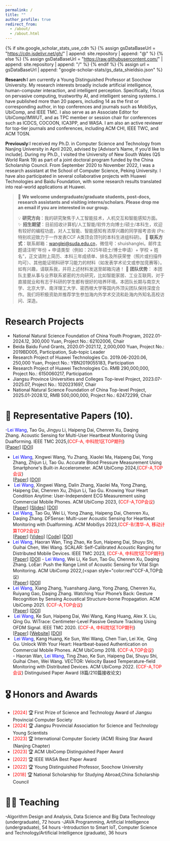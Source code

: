 ```yaml
---
permalink: /
title: ""
author_profile: true
redirect_from: 
  - /about/
  - /about.html
---
```


{% if site.google_scholar_stats_use_cdn %}
{% assign gsDataBaseUrl = "https://cdn.jsdelivr.net/gh/" | append: site.repository | append: "@" %}
{% else %}
{% assign gsDataBaseUrl = "https://raw.githubusercontent.com/" | append: site.repository | append: "/" %}
{% endif %}
{% assign url = gsDataBaseUrl | append: "google-scholar-stats/gs_data_shieldsio.json" %}

<span class='anchor' id='about-me'></span>

**Research**:I am currently a Young Distinguished Professor at Soochow University. My research interests broadly include artificial intelligence, human-computer interaction, and intelligent perception. Specifically, I focus on pervasive computing, trustworthy AI, and intelligent sensing systems. I have published more than 20 papers, including 14 as the first or corresponding author, in top conferences and journals such as MobiSys, UbiComp, and IEEE TMC. I also serve as an Associate Editor for UbiComp/IMWUT, and as TPC member or session chair for conferences such as ICDCS, COCOON, ICA3PP, and WASA. I am also an active reviewer for top-tier journals and conferences, including ACM CHI, IEEE TWC, and ACM TOSN.

**Previously**:I received my Ph.D. in Computer Science and Technology from Nanjing University in April 2020, advised by [Advisor’s Name, if you’d like to include]. During my Ph.D., I visited the University of New South Wales (QS World Rank 19) as part of a joint doctoral program funded by the China Scholarship Council. From September 2020 to November 2022, I was a research assistant at the School of Computer Science, Peking University. I have also participated in several collaborative projects with Huawei Technologies and Baidu Foundation, with some research results translated into real-world applications at Huawei.

> 📌 **We welcome undergraduate/graduate students, post-docs, research assistants and visiting interns/scholars. Please drop me an email if you are interested in our group.**
> 
> 💡 **研究方向**：我的研究聚焦于人工智能技术，人机交互和智能感知方面。  
> ✨ **招生期望**：目前招收计算机/人工智能/软件方向博士/硕士/本科生，欢迎有较好的编程功底，对人工智能、智能感知有浓厚兴趣的同学报考咨询 (Ps: 特别欢迎致力于一作发表CCF A类顶会顶刊的本科生进组科研)。
> 🎯 **联系方式**：联系邮箱：wanglei@suda.edu.cn，微信号：shuishanglei。邮件主题请注明“年份 + 申请类型（例如：2025年硕士/博士申请）+ 学校 + 姓名”，正文请附上简历、本科三年成绩单、排名及所获荣誉（照片或扫描件均可）、其他能证明科研学习能力的材料（如发表学术论文或参加竞赛等）。如有兴趣，请联系我，并将上述材料发送至邮箱沟通！
> 🤝 **团队优势**： 本团队主要从事与业界联系紧密的方向研究，比如智能家居、工业互联网，对于直接就业和有志于科研的学生都有很好的培养环境。本团队长期与南京大学、北京大学、南洋理工大学、密西根大学等国内外顶尖团队保持深度合作。我们将积极资助并推荐学生参加海内外学术交流和赴海内外知名高校访问、深造。

#  Research Projects 
- National Natural Science Foundation of China Youth Program, 2022.01-2024.12, 300,000 Yuan, Project No.: 62102006, Chair 
- Beida Baidu Fund Grants, 2020.01-2021.12, 2,000,000 Yuan, Project No.: 2019BD005, Participation, Sub-topic Leader 
- Research Project of Huawei Technologies Co. 2019.06-2020.06, 250,000 Yuan, Project No.: YBN2019055183, Participation 
- Research Project of Huawei Technologies Co. RMB 290,000,000, Project No.: 6150060217, Participation 
- Jiangsu Province Universities and Colleges Top-level Project, 2023.07-2025.07, Project No.: 1020231697, Chair 
-  National Natural Science Foundation of China Top-level Project, 2025.01-2028.12, RMB 500,000,000, Project No.: 62472299, Chair

# 📝 Representative Papers (10).
-<span style="color:blue">Lei Wang</span>, Tao Gu, Jingyu Li, Haipeng Dai, Chenren Xu, Daqing Zhang. Acoustic Sensing for Multi-User Heartbeat Monitoring Using Dualforming. IEEE TMC 2025,(<span style="color:red">CCF-A, 中科院1区TOP期刊</span>)   
  [[Paper]()]
  [[DOI]()]
- <span style="color:blue">Lei Wang</span>, Xingwei Wang, Yu Zhang, Xiaolei Ma, Haipeng Dai, Yong Zhang, Zhijun Li, Tao Gu. Accurate Blood Pressure Measurement Using Smartphone's Built-in Accelerometer. ACM UbiComp 2024,(<span style="color:red">CCF-A,TOP会议</span>)   
  [[Paper]()]
  [[DOI]()]
-  <span style="color:blue">Lei Wang</span>, Xingwei Wang, Dalin Zhang, Xiaolei Ma, Yong Zhang, Haipeng Dai, Chenren Xu, Zhijun Li, Tao Gu. Knowing Your Heart Condition Anytime: User-Independent ECG Measurement using Commercial Mobile Phones. ACM UbiComp 2023, (<span style="color:red">CCF-A,TOP会议</span>)   
  [[Paper](https://cubernet.github.io/publications/CCS24/CCS24-Paper.pdf)]
  [[Slides](https://cubernet.github.io/publications/CCS24/CCS24-Slides.pdf)]
  [[DOI](https://doi.org/10.1145/3658644.3670293)]
- <span style="color:blue">Lei Wang</span>, Tao Gu, Wei Li, Yong Zhang, Haipeng Dai, Chenren Xu, Daqing Zhang. DFSense: Multi-user Acoustic Sensing for Heartbeat Monitoring with Dualforming. ACM MobiSys 2023,(<span style="color:red">CCF-B/清华-A, 移动计算TOP2会议</span>)   
  [[Paper](https://cubernet.github.io/publications/ASE24/ASE24-Papera.pdf)]
  [[Video](https://youtu.be/d8clWq9JC0Y)]
  [[Code](https://github.com/SnopyArtifact/Snopy)]
  [[DOI](https://dl.acm.org/doi/10.1145/3691620.3695057)]
-  <span style="color:blue">Lei Wang</span>, Haoran Wan, Ting Zhao, Ke Sun, Haipeng Dai, Shuyu Shi, Guihai Chen, Wei Wang. SCALAR: Self-Calibrated Acoustic Ranging for Distributed Mobile Devices. IEEE TMC 2023, (<span style="color:red">CCF-A, 中科院1区TOP期刊</span>)   
  [[Paper](https://cubernet.github.io/publications/ICASSP23/ICASSP23-Paper.pdf)]
  [[DOI](https://doi.org/10.1109/ICASSP49357.2023.10095514)]
- <span style="color:blue">Lei Wang</span>, Wei Li, Ke Sun, Tao Gu, Chenren Xu, Daqing Zhang. LoEar: Push the Range Limit of Acoustic Sensing for Vital Sign Monitoring. ACM UbiComp 2022,(<span style="color:red"CCF-A,TOP会议</span>)   
  [[Paper](https://cubernet.github.io/publications/ICME22/ICME22-Paper.pdf)]
  [[DOI](https://doi.org/10.1109/ICME52920.2022.9859898)] 
- <span style="color:blue">Lei Wang</span>, Xiang Zhang, Yuanshang Jiang, Yong Zhang, Chenren Xu, Ruiyang Gao, Daqing Zhang. Watching Your Phone’s Back: Gesture Recognition by Sensing Acoustical Structure-borne Propagation. ACM UbiComp 2021. (<span style="color:red">CCF-A,TOP会议</span>)   
  [[Paper](https://cubernet.github.io/publications/ICASSP22/ICASSP22-Paper.pdf)]
  [[DOI](https://doi.org/10.1109/ICASSP43922.2022.9747698)]     
-  <span style="color:blue">Lei Wang</span>, Ke Sun, Haipeng Dai, Wei Wang, Kang Huang, Alex X. Liu, Qing Gu. WiTrace: Centimeter-Level Passive Gesture Tracking Using OFDM Signal. IEEE TMC 2020.  (<span style="color:red">CCF-A, 中科院1区TOP期刊</span>)   
  [[Paper](https://cubernet.github.io/publications/AAAI20/AAAI20-Paper.pdf)]
  [[Website](https://sites.google.com/view/audio-adversarial-examples/)]
  [[DOI](https://doi.org/10.1609/aaai.v34i04.5928)]
-  <span style="color:blue">Lei Wang</span>, Kang Huang, Ke Sun, Wei Wang, Chen Tian, Lei Xie,  Qing Gu. Unlock With Your Heart: Heartbeat-based Authentication on Commercial Mobile Phones. ACM UbiComp 2018. (<span style="color:red">CCF-A,TOP会议</span>)   
- Haoran Wan, <span style="color:blue">Lei Wang</span>, Ting Zhao, Ke Sun, Haipeng Dai, Shuyu Shi, Guihai Chen, Wei Wang. VECTOR: Velocity Based Temperature-field Monitoring with Distributed Devices. ACM UbiComp 2022. (<span style="color:red">CCF-A,TOP会议</span>) Distinguised Paper Award (8篇/210篇接收论文)

# 🎖 Honors and Awards
- <span style="color:red">[2024]</span> 🏆 First Prize of Science and Technology Award of Jiangsu Provincial Computer Society
- <span style="color:red">[2024]</span> 🏆 Jiangsu Provincial Association for Science and Technology Young Scientists
- <span style="color:red">[2023]</span> 🏆 International Computer Society (ACM) Rising Star Award (Nanjing Chapter)
- <span style="color:red">[2023]</span> 🏆 ACM UbiComp Distinguished Paper Award
- <span style="color:red">[2022]</span> 🏆 IEEE WASA Best Paper Award
- <span style="color:red">[2022]</span> 🏆 Young Distinguished Professor, Soochow University
- <span style="color:red">[2018]</span> 🏆 National Scholarship for Studying Abroad,China Scholarship Council

# 👨‍💻 Teaching
-Algorithm Design and Analysis, Data Science and Big Data Technology (undergraduate), 72 hours 
-JAVA Programming, Artificial Intelligence (undergraduate), 54 hours 
-Introduction to Smart IoT, Computer Science and Technology/Artificial Intelligence (graduate), 36 hours